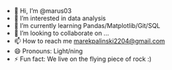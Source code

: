 - 👋 Hi, I’m @marus03
- 👀 I’m interested in data analysis
- 🌱 I’m currently learning Pandas/Matplotlib/Git/SQL
- 💞️ I’m looking to collaborate on ...
- 📫 How to reach me marekpalinski2204@gmail.com
- 😄 Pronouns: Light/ning
- ⚡ Fun fact: We live on the flying piece of rock :)

<!---
marus03/marus03 is a ✨ special ✨ repository because its `README.md` (this file) appears on your GitHub profile.
You can click the Preview link to take a look at your changes.
--->
